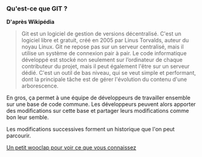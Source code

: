 ### Qu'est-ce que GIT ?

**D'après Wikipédia**

> Git est un logiciel de gestion de versions décentralisé. C'est un logiciel libre et gratuit, créé en 2005 par Linus Torvalds, auteur du noyau Linux.
> Git ne repose pas sur un serveur centralisé, mais il utilise un système de connexion pair à pair. Le code informatique développé est stocké non seulement sur l’ordinateur de chaque contributeur du projet, mais il peut également l'être sur un serveur dédié. C'est un outil de bas niveau, qui se veut simple et performant, dont la principale tâche est de gérer l'évolution du contenu d'une arborescence.

En gros, ça permet à une équipe de développeurs de travailler ensemble sur une base de code commune. Les développeurs peuvent alors apporter des modifications sur cette base et partager leurs modifications comme bon leur semble.

Les modifications successives forment un historique que l'on peut parcourir.

[Un petit wooclap pour voir ce que vous connaissez](https://app.wooclap.com/HSRTQS?from=instruction-slide)
